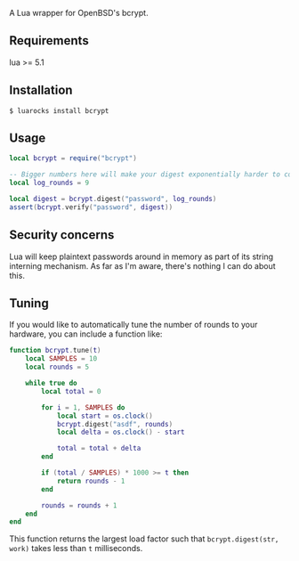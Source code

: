 A Lua wrapper for OpenBSD's bcrypt.


Requirements
------------

lua >= 5.1


Installation
------------

```
$ luarocks install bcrypt
```


Usage
-----

```lua
local bcrypt = require("bcrypt")

-- Bigger numbers here will make your digest exponentially harder to compute
local log_rounds = 9

local digest = bcrypt.digest("password", log_rounds)
assert(bcrypt.verify("password", digest))
```


Security concerns
-----------------

Lua will keep plaintext passwords around in memory as part of its string
interning mechanism. As far as I'm aware, there's nothing I can do about this.


Tuning
------

If you would like to automatically tune the number of rounds to your hardware,
you can include a function like:

```lua
function bcrypt.tune(t)
    local SAMPLES = 10
    local rounds = 5

    while true do
        local total = 0

        for i = 1, SAMPLES do
            local start = os.clock()
            bcrypt.digest("asdf", rounds)
            local delta = os.clock() - start

            total = total + delta
        end

        if (total / SAMPLES) * 1000 >= t then
            return rounds - 1
        end

        rounds = rounds + 1
    end
end
```

This function returns the largest load factor such that
`bcrypt.digest(str, work)` takes less than `t` milliseconds.
